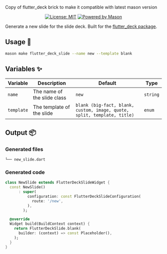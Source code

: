 Copy of flutter_deck brick to make it compatible with latest mason version

<p align="center">
<a href="https://opensource.org/licenses/MIT"><img src="https://img.shields.io/badge/license-MIT-purple.svg" alt="License: MIT"></a>
<a href="https://github.com/felangel/mason"><img src="https://img.shields.io/endpoint?url=https%3A%2F%2Ftinyurl.com%2Fmason-badge" alt="Powered by Mason"></a>
</p>

Generate a new slide for the slide deck. Built for the [flutter_deck package][1].

## Usage 🚀

```sh
mason make flutter_deck_slide --name new --template blank
```

## Variables ✨

| Variable   | Description                 | Default                                                                 | Type     |
| ---------- | --------------------------- | ----------------------------------------------------------------------- | -------- |
| `name`     | The name of the slide class | `new`                                                                   | `string` |
| `template` | The template of the slide   | `blank (big-fact, blank, custom, image, quote, split, template, title)` | `enum`   |

## Output 📦

### Generated files

```sh
└── new_slide.dart
```

### Generated code

```dart
class NewSlide extends FlutterDeckSlideWidget {
  const NewSlide()
      : super(
          configuration: const FlutterDeckSlideConfiguration(
            route: '/new',
          ),
        );

  @override
  Widget build(BuildContext context) {
    return FlutterDeckSlide.blank(
      builder: (context) => const Placeholder(),
    );
  }
}
```

[1]: https://github.com/mkobuolys/flutter_deck